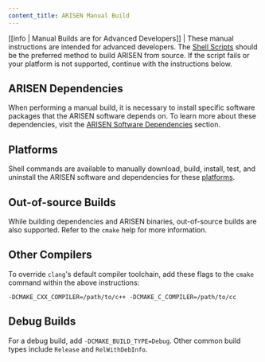 ```yaml
---
content_title: ARISEN Manual Build
---
```


[[info | Manual Builds are for Advanced Developers]]
| These manual instructions are intended for advanced developers. The [Shell Scripts](../01_shell-scripts/index.md) should be the preferred method to build ARISEN from source. If the script fails or your platform is not supported, continue with the instructions below.

## ARISEN Dependencies

When performing a manual build, it is necessary to install specific software packages that the ARISEN software depends on. To learn more about these dependencies, visit the [ARISEN Software Dependencies](00_arisen-dependencies.md) section.

## Platforms

Shell commands are available to manually download, build, install, test, and uninstall the ARISEN software and dependencies for these [platforms](03_platforms/index.md).

## Out-of-source Builds

While building dependencies and ARISEN binaries, out-of-source builds are also supported. Refer to the `cmake` help for more information.

## Other Compilers

To override `clang`'s default compiler toolchain, add these flags to the `cmake` command within the above instructions:

`-DCMAKE_CXX_COMPILER=/path/to/c++ -DCMAKE_C_COMPILER=/path/to/cc`

## Debug Builds

For a debug build, add `-DCMAKE_BUILD_TYPE=Debug`. Other common build types include `Release` and `RelWithDebInfo`.
